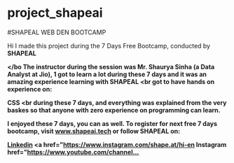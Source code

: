 # project_shapeai
#SHAPEAL WEB DEN BOOTCAMP

Hi I made this project during the 7 Days Free Bootcamp, conducted by <b> SHAPEAL

</bo The instructor during the session was Mr. Shaurya Sinha (a Data Analyst at Jio), 1 got to learn a lot during these 7 days and it was an amazing experience learning with SHAPEAL <br got to have hands on experience on:

CSS <br during these 7 days, and everything was explained from the very baskes so that anyone with zero experience on programming can learn.

I enjoyed these 7 days, you can as well. To register for next free 7 days bootcamp, visit www.shapeai.tech or follow SHAPEAL on:

<a href="https://in.linkedin.com/company/shapeal">Linkedin</a> <a href="https://www.instagram.com/shape.at/hi-en Instagram</a> href="https://www.youtube.com/channel…
